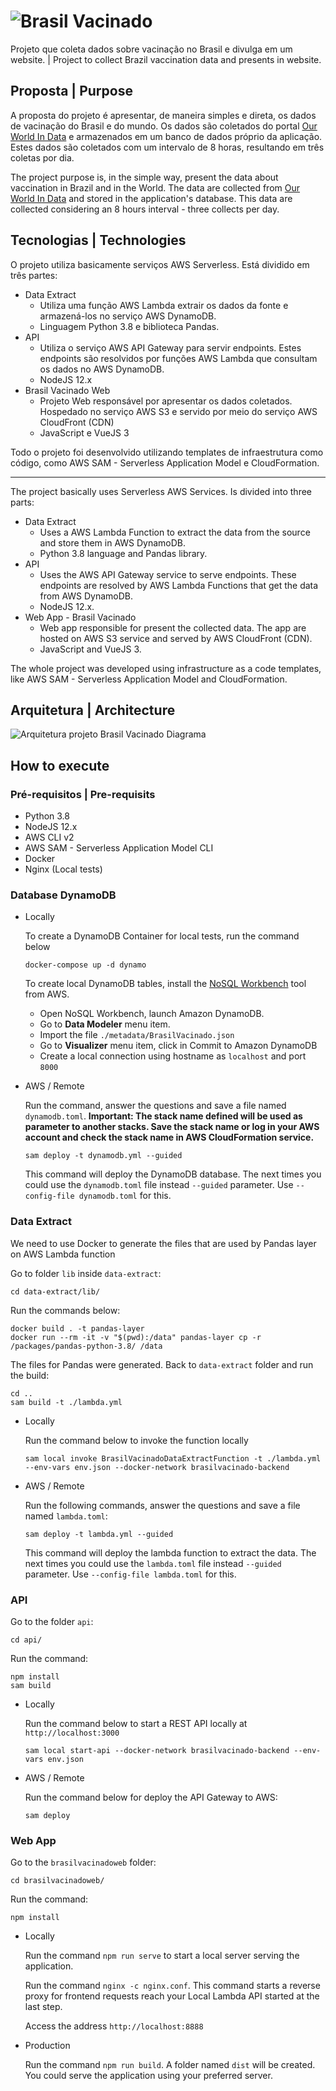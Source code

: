 # ![Brasil Vacinado](brasilvacinadoweb/src/assets/logo.png)

Projeto que coleta dados sobre vacinação no Brasil e divulga em um website. | Project to collect Brazil vaccination data and presents in website.

## Proposta | Purpose

A proposta do projeto é apresentar, de maneira simples e direta, os dados de vacinação do Brasil e do mundo. Os dados são coletados do portal [Our World In Data](https://ourworldindata.org/covid-vaccinations) e armazenados em um banco de dados próprio da aplicação. Estes dados são coletados com um intervalo de 8 horas, resultando em três coletas por dia.

The project purpose is, in the simple way, present the data about vaccination in Brazil and in the World. The data are collected from [Our World In Data](https://ourworldindata.org/covid-vaccinations) and stored in the application's database. This data are collected considering an 8 hours interval - three collects per day.

## Tecnologias | Technologies

O projeto utiliza basicamente serviços AWS Serverless. Está dividido em três partes:

- Data Extract
   - Utiliza uma função AWS Lambda extrair os dados da fonte e armazená-los no serviço AWS DynamoDB.
   - Linguagem Python 3.8 e biblioteca Pandas.
- API
   - Utiliza o serviço AWS API Gateway para servir endpoints. Estes endpoints são resolvidos por funções AWS Lambda que consultam os dados no AWS DynamoDB.
   - NodeJS 12.x
- Brasil Vacinado Web
   - Projeto Web responsável por apresentar os dados coletados. Hospedado no serviço AWS S3 e servido por meio do serviço AWS CloudFront (CDN)
   - JavaScript e VueJS 3

Todo o projeto foi desenvolvido utilizando templates de infraestrutura como código, como AWS SAM - Serverless Application Model e CloudFormation.

------

The project basically uses Serverless AWS Services. Is divided into three parts:

- Data Extract
   - Uses a AWS Lambda Function to extract the data from the source and store them in AWS DynamoDB.
   - Python 3.8 language and Pandas library.
- API
   - Uses the AWS API Gateway service to serve endpoints. These endpoints are resolved by AWS Lambda Functions that get the data from AWS DynamoDB.
   - NodeJS 12.x.
- Web App - Brasil Vacinado
   - Web app responsible for present the collected data. The app are hosted on AWS S3 service and served by AWS CloudFront (CDN).
   - JavaScript and VueJS 3.

The whole project was developed using infrastructure as a code templates, like AWS SAM - Serverless Application Model and CloudFormation.

## Arquitetura | Architecture

![Arquitetura projeto Brasil Vacinado Diagrama](metadata/BrasilVacinadoArchitecture.jpg)

## How to execute

### Pré-requisitos | Pre-requisits

- Python 3.8
- NodeJS 12.x
- AWS CLI v2
- AWS SAM - Serverless Application Model CLI
- Docker
- Nginx (Local tests)

### Database DynamoDB

- Locally

   To create a DynamoDB Container for local tests, run the command below

   `docker-compose up -d dynamo`

   To create local DynamoDB tables, install the [NoSQL Workbench](https://docs.aws.amazon.com/amazondynamodb/latest/developerguide/workbench.settingup.html) tool from AWS.

   - Open NoSQL Workbench, launch Amazon DynamoDB.
   - Go to **Data Modeler** menu item.
   - Import the file `./metadata/BrasilVacinado.json`
   - Go to **Visualizer** menu item, click in Commit to Amazon DynamoDB
   - Create a local connection using hostname as `localhost` and port `8000`

- AWS / Remote

   Run the command, answer the questions and save a file named `dynamodb.toml`.
   **Important: The stack name defined will be used as parameter to another stacks. Save the stack name or log in your AWS account and check the stack name in AWS CloudFormation  service.**

   `sam deploy -t dynamodb.yml --guided`

   This command will deploy the DynamoDB database. The next times you could use the `dynamodb.toml` file instead `--guided` parameter. Use `--config-file dynamodb.toml` for this.

### Data Extract

We need to use Docker to generate the files that are used by Pandas layer on AWS Lambda function

Go to folder `lib` inside `data-extract`:

`cd data-extract/lib/`

Run the commands below:

```
docker build . -t pandas-layer
docker run --rm -it -v "$(pwd):/data" pandas-layer cp -r /packages/pandas-python-3.8/ /data
```

The files for Pandas were generated. Back to `data-extract` folder and run the build:

```
cd ..
sam build -t ./lambda.yml
```

- Locally

   Run the command below to invoke the function locally

   `sam local invoke BrasilVacinadoDataExtractFunction -t ./lambda.yml --env-vars env.json --docker-network brasilvacinado-backend`

- AWS / Remote

   Run the following commands, answer the questions and save a file named `lambda.toml`:

   `sam deploy -t lambda.yml --guided`

   This command will deploy the lambda function to extract the data. The next times you could use the `lambda.toml` file instead `--guided` parameter. Use `--config-file lambda.toml` for this.

### API

Go to the folder `api`:

`cd api/`

Run the command:

```
npm install
sam build
```

- Locally

  Run the command below to start a REST API locally at `http://localhost:3000`

  `sam local start-api --docker-network brasilvacinado-backend --env-vars env.json`

- AWS / Remote

   Run the command below for deploy the API Gateway to AWS:

   `sam deploy`

### Web App

Go to the `brasilvacinadoweb` folder:

`cd brasilvacinadoweb/`

Run the command:

`npm install`

- Locally

   Run the command `npm run serve` to start a local server serving the application.

   Run the command `nginx -c nginx.conf`. This command starts a reverse proxy for frontend requests reach your Local Lambda API started at the last step.

   Access the address `http://localhost:8888`

- Production

   Run the command `npm run build`. A folder named `dist` will be created. You could serve the application using your preferred server.
